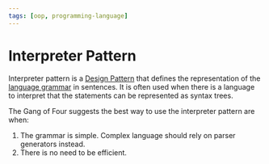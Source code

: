 ```yaml
---
tags: [oop, programming-language]
---
```


# Interpreter Pattern

Interpreter pattern is a [Design Pattern](202211221249.md) that defines the
representation of the [language grammar](202302152053.md) in sentences. It is
often used when there is a language to interpret that the statements can be
represented as syntax trees.

The Gang of Four suggests the best way to use the interpreter pattern are when:
1. The grammar is simple. Complex language should rely on parser generators
   instead.
2. There is no need to be efficient.
